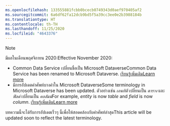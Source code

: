 ```yaml
---
ms.openlocfilehash: 133555881fcbb0bcecb0749343d0aef970405af2
ms.sourcegitcommit: 6a6df62fa12dcb9bd5f5a39cc3ee0e2b3988184b
ms.translationtype: HT
ms.contentlocale: th-TH
ms.lasthandoff: 11/25/2020
ms.locfileid: "4643376"
---
```

> [!NOTE]
> <span data-ttu-id="c7218-101">มีผลในเดือนพฤศจิกายน 2020:</span><span class="sxs-lookup"><span data-stu-id="c7218-101">Effective November 2020:</span></span>
> - <span data-ttu-id="c7218-102">Common Data Service เปลี่ยนชื่อเป็น Microsoft Dataverse</span><span class="sxs-lookup"><span data-stu-id="c7218-102">Common Data Service has been renamed to Microsoft Dataverse.</span></span> [<span data-ttu-id="c7218-103">เรียนรู้เพิ่มเติม</span><span class="sxs-lookup"><span data-stu-id="c7218-103">Learn more</span></span>](https://aka.ms/PAuAppBlog)
> - <span data-ttu-id="c7218-104">มีการอัปเดตคำศัพท์บางคำใน Microsoft Dataverse</span><span class="sxs-lookup"><span data-stu-id="c7218-104">Some terminology in Microsoft Dataverse has been updated.</span></span> <span data-ttu-id="c7218-105">ตัวอย่างเช่น *เอนทิตี* เปลี่ยนเป็น *ตาราง* และ *ฟิลด์* เปลี่ยนเป็น *คอลัมน์*</span><span class="sxs-lookup"><span data-stu-id="c7218-105">For example, *entity* is now *table* and *field* is now *column*.</span></span> [<span data-ttu-id="c7218-106">เรียนรู้เพิ่มเติม</span><span class="sxs-lookup"><span data-stu-id="c7218-106">Learn more</span></span>](https://go.microsoft.com/fwlink/?linkid=2147247)
>
> <span data-ttu-id="c7218-107">บทความนี้จะได้รับการอัปเดตเร็วๆ นี้เพื่อให้สอดคล้องกับคำศัพท์ล่าสุด</span><span class="sxs-lookup"><span data-stu-id="c7218-107">This article will be updated soon to reflect the latest terminology.</span></span>
